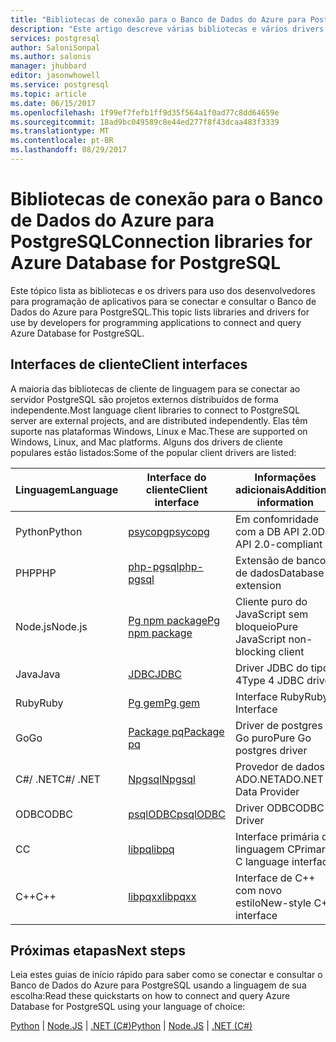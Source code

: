```yaml
---
title: "Bibliotecas de conexão para o Banco de Dados do Azure para PostgreSQL | Microsoft Docs"
description: "Este artigo descreve várias bibliotecas e vários drivers que os desenvolvedores podem usar ao codificar aplicativos para se conectar e consultar o Banco de Dados do Azure para PostgreSQL."
services: postgresql
author: SaloniSonpal
ms.author: salonis
manager: jhubbard
editor: jasonwhowell
ms.service: postgresql
ms.topic: article
ms.date: 06/15/2017
ms.openlocfilehash: 1f99ef7fefb1ff9d35f564a1f0ad77c8dd64659e
ms.sourcegitcommit: 18ad9bc049589c8e44ed277f8f43dcaa483f3339
ms.translationtype: MT
ms.contentlocale: pt-BR
ms.lasthandoff: 08/29/2017
---
```

# <a name="connection-libraries-for-azure-database-for-postgresql"></a><span data-ttu-id="9ed5e-103">Bibliotecas de conexão para o Banco de Dados do Azure para PostgreSQL</span><span class="sxs-lookup"><span data-stu-id="9ed5e-103">Connection libraries for Azure Database for PostgreSQL</span></span>
<span data-ttu-id="9ed5e-104">Este tópico lista as bibliotecas e os drivers para uso dos desenvolvedores para programação de aplicativos para se conectar e consultar o Banco de Dados do Azure para PostgreSQL.</span><span class="sxs-lookup"><span data-stu-id="9ed5e-104">This topic lists libraries and drivers for use by developers for programming applications to connect and query Azure Database for PostgreSQL.</span></span>

## <a name="client-interfaces"></a><span data-ttu-id="9ed5e-105">Interfaces de cliente</span><span class="sxs-lookup"><span data-stu-id="9ed5e-105">Client interfaces</span></span>
<span data-ttu-id="9ed5e-106">A maioria das bibliotecas de cliente de linguagem para se conectar ao servidor PostgreSQL são projetos externos distribuídos de forma independente.</span><span class="sxs-lookup"><span data-stu-id="9ed5e-106">Most language client libraries to connect to PostgreSQL server are external projects, and are distributed independently.</span></span> <span data-ttu-id="9ed5e-107">Elas têm suporte nas plataformas Windows, Linux e Mac.</span><span class="sxs-lookup"><span data-stu-id="9ed5e-107">These are supported on Windows, Linux, and Mac platforms.</span></span> <span data-ttu-id="9ed5e-108">Alguns dos drivers de cliente populares estão listados:</span><span class="sxs-lookup"><span data-stu-id="9ed5e-108">Some of the popular client drivers are listed:</span></span>

| <span data-ttu-id="9ed5e-109">**Linguagem**</span><span class="sxs-lookup"><span data-stu-id="9ed5e-109">**Language**</span></span> | <span data-ttu-id="9ed5e-110">**Interface do cliente**</span><span class="sxs-lookup"><span data-stu-id="9ed5e-110">**Client interface**</span></span> | <span data-ttu-id="9ed5e-111">**Informações adicionais**</span><span class="sxs-lookup"><span data-stu-id="9ed5e-111">**Additional information**</span></span> | <span data-ttu-id="9ed5e-112">**Baixar**</span><span class="sxs-lookup"><span data-stu-id="9ed5e-112">**Download**</span></span> |
|--------------|----------------------------------------------------------------|-------------------------------------|--------------------------------------------------------------------|
| <span data-ttu-id="9ed5e-113">Python</span><span class="sxs-lookup"><span data-stu-id="9ed5e-113">Python</span></span> | [<span data-ttu-id="9ed5e-114">psycopg</span><span class="sxs-lookup"><span data-stu-id="9ed5e-114">psycopg</span></span>](http://initd.org/psycopg/) | <span data-ttu-id="9ed5e-115">Em confomridade com a DB API 2.0</span><span class="sxs-lookup"><span data-stu-id="9ed5e-115">DB API 2.0-compliant</span></span> | [<span data-ttu-id="9ed5e-116">Baixar</span><span class="sxs-lookup"><span data-stu-id="9ed5e-116">Download</span></span>](http://initd.org/psycopg/download/) |
| <span data-ttu-id="9ed5e-117">PHP</span><span class="sxs-lookup"><span data-stu-id="9ed5e-117">PHP</span></span> | [<span data-ttu-id="9ed5e-118">php-pgsql</span><span class="sxs-lookup"><span data-stu-id="9ed5e-118">php-pgsql</span></span>](https://php.net/manual/en/book.pgsql.php) | <span data-ttu-id="9ed5e-119">Extensão de banco de dados</span><span class="sxs-lookup"><span data-stu-id="9ed5e-119">Database extension</span></span> | [<span data-ttu-id="9ed5e-120">Instalar</span><span class="sxs-lookup"><span data-stu-id="9ed5e-120">Install</span></span>](https://secure.php.net/manual/en/pgsql.installation.php) |
| <span data-ttu-id="9ed5e-121">Node.js</span><span class="sxs-lookup"><span data-stu-id="9ed5e-121">Node.js</span></span> | [<span data-ttu-id="9ed5e-122">Pg npm package</span><span class="sxs-lookup"><span data-stu-id="9ed5e-122">Pg npm package</span></span>](https://www.npmjs.com/package/pg) | <span data-ttu-id="9ed5e-123">Cliente puro do JavaScript sem bloqueio</span><span class="sxs-lookup"><span data-stu-id="9ed5e-123">Pure JavaScript non-blocking client</span></span> | [<span data-ttu-id="9ed5e-124">Instalar</span><span class="sxs-lookup"><span data-stu-id="9ed5e-124">Install</span></span>](https://www.npmjs.com/package/pg) |
| <span data-ttu-id="9ed5e-125">Java</span><span class="sxs-lookup"><span data-stu-id="9ed5e-125">Java</span></span> | [<span data-ttu-id="9ed5e-126">JDBC</span><span class="sxs-lookup"><span data-stu-id="9ed5e-126">JDBC</span></span>](http://jdbc.postgresql.org/) | <span data-ttu-id="9ed5e-127">Driver JDBC do tipo 4</span><span class="sxs-lookup"><span data-stu-id="9ed5e-127">Type 4 JDBC driver</span></span> | [<span data-ttu-id="9ed5e-128">Baixar</span><span class="sxs-lookup"><span data-stu-id="9ed5e-128">Download</span></span>](https://jdbc.postgresql.org/download.html)  |
| <span data-ttu-id="9ed5e-129">Ruby</span><span class="sxs-lookup"><span data-stu-id="9ed5e-129">Ruby</span></span> | [<span data-ttu-id="9ed5e-130">Pg gem</span><span class="sxs-lookup"><span data-stu-id="9ed5e-130">Pg gem</span></span>](https://deveiate.org/code/pg/) | <span data-ttu-id="9ed5e-131">Interface Ruby</span><span class="sxs-lookup"><span data-stu-id="9ed5e-131">Ruby Interface</span></span> | [<span data-ttu-id="9ed5e-132">Baixar</span><span class="sxs-lookup"><span data-stu-id="9ed5e-132">Download</span></span>](https://rubygems.org/downloads/pg-0.20.0.gem) |
| <span data-ttu-id="9ed5e-133">Go</span><span class="sxs-lookup"><span data-stu-id="9ed5e-133">Go</span></span> | [<span data-ttu-id="9ed5e-134">Package pq</span><span class="sxs-lookup"><span data-stu-id="9ed5e-134">Package pq</span></span>](https://godoc.org/github.com/lib/pq) | <span data-ttu-id="9ed5e-135">Driver de postgres Go puro</span><span class="sxs-lookup"><span data-stu-id="9ed5e-135">Pure Go postgres driver</span></span> | [<span data-ttu-id="9ed5e-136">Instalar</span><span class="sxs-lookup"><span data-stu-id="9ed5e-136">Install</span></span>](https://github.com/lib/pq/blob/master/README.md) |
| <span data-ttu-id="9ed5e-137">C\#/ .NET</span><span class="sxs-lookup"><span data-stu-id="9ed5e-137">C\#/ .NET</span></span> | [<span data-ttu-id="9ed5e-138">Npgsql</span><span class="sxs-lookup"><span data-stu-id="9ed5e-138">Npgsql</span></span>](http://www.npgsql.org/) | <span data-ttu-id="9ed5e-139">Provedor de dados ADO.NET</span><span class="sxs-lookup"><span data-stu-id="9ed5e-139">ADO.NET Data Provider</span></span> | [<span data-ttu-id="9ed5e-140">Baixar</span><span class="sxs-lookup"><span data-stu-id="9ed5e-140">Download</span></span>](https://www.microsoft.com/net/) |
| <span data-ttu-id="9ed5e-141">ODBC</span><span class="sxs-lookup"><span data-stu-id="9ed5e-141">ODBC</span></span> | [<span data-ttu-id="9ed5e-142">psqlODBC</span><span class="sxs-lookup"><span data-stu-id="9ed5e-142">psqlODBC</span></span>](https://odbc.postgresql.org/) | <span data-ttu-id="9ed5e-143">Driver ODBC</span><span class="sxs-lookup"><span data-stu-id="9ed5e-143">ODBC Driver</span></span> | [<span data-ttu-id="9ed5e-144">Baixar</span><span class="sxs-lookup"><span data-stu-id="9ed5e-144">Download</span></span>](http://www.postgresql.org/ftp/odbc/versions/) |
| <span data-ttu-id="9ed5e-145">C</span><span class="sxs-lookup"><span data-stu-id="9ed5e-145">C</span></span> | [<span data-ttu-id="9ed5e-146">libpq</span><span class="sxs-lookup"><span data-stu-id="9ed5e-146">libpq</span></span>](https://www.postgresql.org/docs/9.6/static/libpq.html) | <span data-ttu-id="9ed5e-147">Interface primária de linguagem C</span><span class="sxs-lookup"><span data-stu-id="9ed5e-147">Primary C language interface</span></span> | <span data-ttu-id="9ed5e-148">Incluso</span><span class="sxs-lookup"><span data-stu-id="9ed5e-148">Included</span></span> |
| <span data-ttu-id="9ed5e-149">C++</span><span class="sxs-lookup"><span data-stu-id="9ed5e-149">C++</span></span> | [<span data-ttu-id="9ed5e-150">libpqxx</span><span class="sxs-lookup"><span data-stu-id="9ed5e-150">libpqxx</span></span>](http://pqxx.org/) | <span data-ttu-id="9ed5e-151">Interface de C++ com novo estilo</span><span class="sxs-lookup"><span data-stu-id="9ed5e-151">New-style C++ interface</span></span> | [<span data-ttu-id="9ed5e-152">Baixar</span><span class="sxs-lookup"><span data-stu-id="9ed5e-152">Download</span></span>](http://pqxx.org/download/software/) |

## <a name="next-steps"></a><span data-ttu-id="9ed5e-153">Próximas etapas</span><span class="sxs-lookup"><span data-stu-id="9ed5e-153">Next steps</span></span>
<span data-ttu-id="9ed5e-154">Leia estes guias de início rápido para saber como se conectar e consultar o Banco de Dados do Azure para PostgreSQL usando a linguagem de sua escolha:</span><span class="sxs-lookup"><span data-stu-id="9ed5e-154">Read these quickstarts on how to connect and query Azure Database for PostgreSQL using your language of choice:</span></span>

<span data-ttu-id="9ed5e-155">[Python](./connect-python.md) | [Node.JS](./connect-nodejs.md) | [.NET (C#)](./connect-csharp.md)</span><span class="sxs-lookup"><span data-stu-id="9ed5e-155">[Python](./connect-python.md) | [Node.JS](./connect-nodejs.md) | [.NET (C#)](./connect-csharp.md)</span></span>
